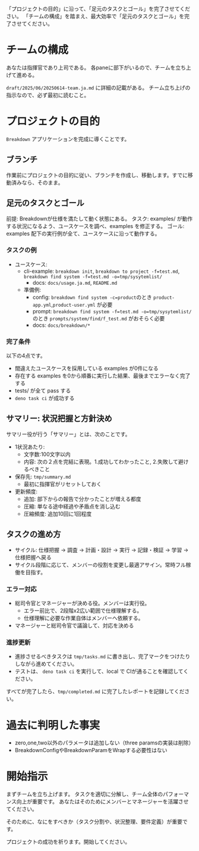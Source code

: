 「プロジェクトの目的」に沿って、「足元のタスクとゴール」を完了させてください。
「チームの構成」を踏まえ、最大効率で「足元のタスクとゴール」を完了させてください。

# チームの構成
あなたは指揮官であり上司である。
各paneに部下がいるので、チームを立ち上げて進める。

`draft/2025/06/20250614-team.ja.md` に詳細の記載がある。
チーム立ち上げの指示なので、必ず最初に読むこと。

# プロジェクトの目的

`Breakdown` アプリケーションを完成に導くことです。

## ブランチ
作業前にプロジェクトの目的に従い、ブランチを作成し、移動します。すでに移動済みなら、そのまま。

## 足元のタスクとゴール

前提: Breakdownが仕様を満たして動く状態にある。
タスク: examples/ が動作する状況になるよう、ユースケースを調べ、examples を修正する。
ゴール: examples 配下の実行例が全て、ユースケースに沿って動作する。

### タスクの例

- ユースケース: 
  - cli-example: `breakdown init`, `breakdown to project -f=test.md`, `breakdown find system -f=test.md -o=tmp/sysytemlist/`
    - docs: `docs/usage.ja.md`, `README.md`
  - 準備例: 
    - config: `breakdown find system -c=product`のとき `product-app.yml`,`product-user.yml`  が必要
    - prompt: `breakdown find system -f=test.md -o=tmp/sysytemlist/` のとき `prompts/system/find/f_test.md` がおそらく必要
    - docs: `docs/breakdown/*`

### 完了条件

以下の4点です。

- 間違えたユースケースを採用している examples が0件になる
- 存在する examples を0から順番に実行した結果、最後までエラーなく完了する
- tests/ が全て pass する
- `deno task ci` が成功する

## サマリー: 状況把握と方針決め
サマリー役が行う「サマリー」とは、次のことです。

- 1状況あたり:
  - 文字数:100文字以内
  - 内容: 次の２点を完結に表現。1.成功してわかったこと, 2.失敗して避けるべきこと
- 保存先: `tmp/summary.md`
  - 最初に指揮官がリセットしておく
- 更新頻度: 
  - 追加: 部下からの報告で分かったことが増える都度
  - 圧縮: 単なる途中経過や矛盾点を消し込む
  - 圧縮頻度: 追加10回に1回程度

## タスクの進め方

- サイクル: 仕様把握 → 調査 → 計画・設計 → 実行 → 記録・検証 → 学習 → 仕様把握へ戻る
- サイクル段階に応じて、メンバーの役割を変更し最適アサイン。常時フル稼働を目指す。

### エラー対応

- 総司令官とマネージャーが決める役。メンバーは実行役。
  - エラー前比で、2段階x2広い範囲で仕様理解する。
  - 仕様理解に必要な作業自体はメンバーへ依頼する。
- マネージャーと総司令官で議論して、対応を決める

### 進捗更新

- 進捗させるべきタスクは `tmp/tasks.md` に書き出し、完了マークをつけたりしながら進めてください。
- テストは、 `deno task ci` を実行して、local で CIが通ることを確認してください。

すべてが完了したら、`tmp/completed.md` に完了したレポートを記録してください。

# 過去に判明した事実
- zero,one,two以外のパラメータは追加しない（three paramsの実装は削除）
- BreakdownConfigやBreakdownParamをWrapする必要性はない

# 開始指示

まずチームを立ち上げます。
タスクを適切に分解し、チーム全体のパフォーマンス向上が重要です。
あなたはそのためにメンバーとマネージャーを活躍させてください。

そのために、なにをすべきか（タスク分割や、状況整理、要件定義）が重要です。

プロジェクトの成功を祈ります。開始してください。



